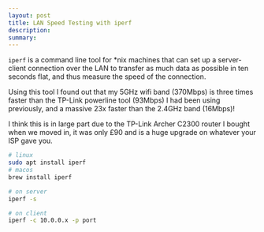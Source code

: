 ```yaml
---
layout: post
title: LAN Speed Testing with iperf
description: 
summary: 
---
```


`iperf` is a command line tool for \*nix machines that can set up a server-client connection over the LAN to transfer as much data as possible in ten seconds flat, and thus measure the speed of the connection.

Using this tool I found out that my 5GHz wifi band (370Mbps) is three times faster than the TP-Link powerline tool (93Mbps) I had been using previously, and a massive 23x faster than the 2.4GHz band (16Mbps)!

I think this is in large part due to the TP-Link Archer C2300 router I bought when we moved in, it was only £90 and is a huge upgrade on whatever your ISP gave you.

```bash
# linux
sudo apt install iperf
# macos
brew install iperf

# on server
iperf -s

# on client
iperf -c 10.0.0.x -p port
